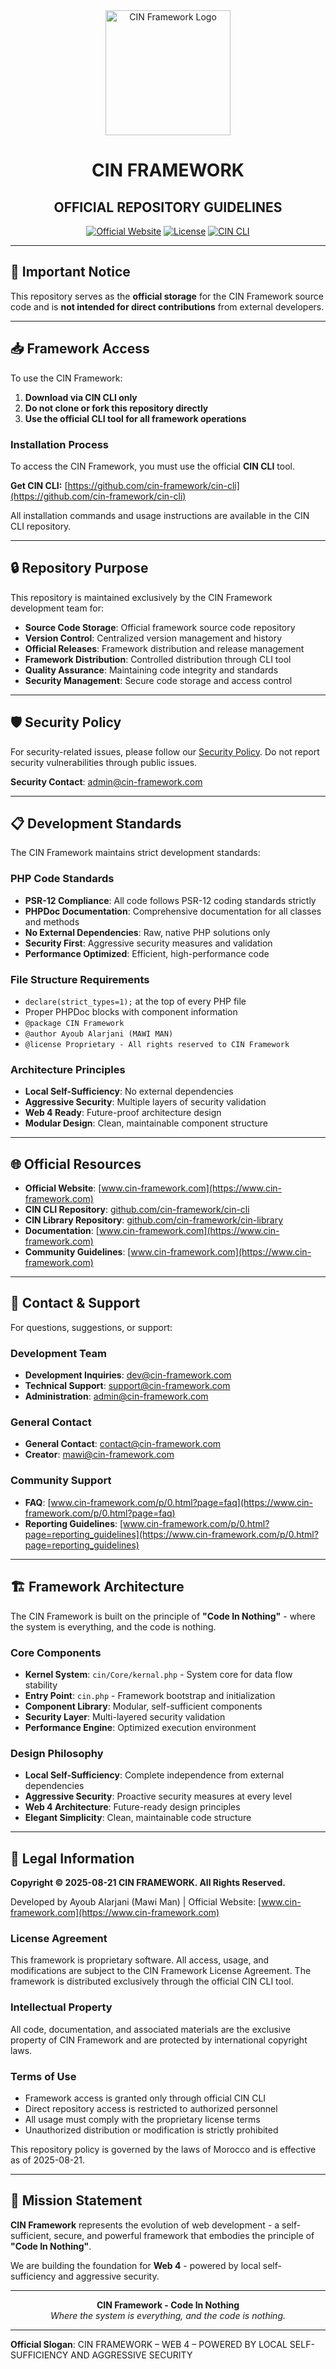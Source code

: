 <div align="center">
  <img src="https://cin-framework.github.io/.github/assets/img/CIN.svg" alt="CIN Framework Logo" width="200" height="200">
</div>

<h1 align="center">CIN FRAMEWORK</h1>
<h2 align="center">OFFICIAL REPOSITORY GUIDELINES</h2>

<div align="center">

[![Official Website](https://img.shields.io/badge/Official_Website-www.cin--framework.com-dc2626?style=for-the-badge)](https://www.cin-framework.com)
[![License](https://img.shields.io/badge/License-Proprietary-red?style=for-the-badge)](LICENSE)
[![CIN CLI](https://img.shields.io/badge/CIN_CLI-Download-blue?style=for-the-badge)](https://github.com/cin-framework/cin-cli)

</div>

---

## 🚨 Important Notice

This repository serves as the **official storage** for the CIN Framework source code and is **not intended for direct contributions** from external developers.

---

## 📥 Framework Access

To use the CIN Framework:

1. **Download via CIN CLI only**
2. **Do not clone or fork this repository directly**
3. **Use the official CLI tool for all framework operations**

### Installation Process

To access the CIN Framework, you must use the official **CIN CLI** tool.

**Get CIN CLI:** [https://github.com/cin-framework/cin-cli](https://github.com/cin-framework/cin-cli)

All installation commands and usage instructions are available in the CIN CLI repository.

---

## 🔒 Repository Purpose

This repository is maintained exclusively by the CIN Framework development team for:

- **Source Code Storage**: Official framework source code repository
- **Version Control**: Centralized version management and history
- **Official Releases**: Framework distribution and release management
- **Framework Distribution**: Controlled distribution through CLI tool
- **Quality Assurance**: Maintaining code integrity and standards
- **Security Management**: Secure code storage and access control

---

## 🛡️ Security Policy

For security-related issues, please follow our [Security Policy](SECURITY.md). Do not report security vulnerabilities through public issues.

**Security Contact**: [admin@cin-framework.com](mailto:admin@cin-framework.com)

---

## 📋 Development Standards

The CIN Framework maintains strict development standards:

### PHP Code Standards
- **PSR-12 Compliance**: All code follows PSR-12 coding standards strictly
- **PHPDoc Documentation**: Comprehensive documentation for all classes and methods
- **No External Dependencies**: Raw, native PHP solutions only
- **Security First**: Aggressive security measures and validation
- **Performance Optimized**: Efficient, high-performance code

### File Structure Requirements
- `declare(strict_types=1);` at the top of every PHP file
- Proper PHPDoc blocks with component information
- `@package CIN Framework`
- `@author Ayoub Alarjani (MAWI MAN)`
- `@license Proprietary - All rights reserved to CIN Framework`

### Architecture Principles
- **Local Self-Sufficiency**: No external dependencies
- **Aggressive Security**: Multiple layers of security validation
- **Web 4 Ready**: Future-proof architecture design
- **Modular Design**: Clean, maintainable component structure

---

## 🌐 Official Resources

- **Official Website**: [www.cin-framework.com](https://www.cin-framework.com)
- **CIN CLI Repository**: [github.com/cin-framework/cin-cli](https://github.com/cin-framework/cin-cli)
- **CIN Library Repository**: [github.com/cin-framework/cin-library](https://github.com/cin-framework/cin-library)
- **Documentation**: [www.cin-framework.com](https://www.cin-framework.com)
- **Community Guidelines**: [www.cin-framework.com](https://www.cin-framework.com)

---

## 📧 Contact & Support

For questions, suggestions, or support:

### Development Team
- **Development Inquiries**: [dev@cin-framework.com](mailto:dev@cin-framework.com)
- **Technical Support**: [support@cin-framework.com](mailto:support@cin-framework.com)
- **Administration**: [admin@cin-framework.com](mailto:admin@cin-framework.com)

### General Contact
- **General Contact**: [contact@cin-framework.com](mailto:contact@cin-framework.com)
- **Creator**: [mawi@cin-framework.com](mailto:mawi@cin-framework.com)

### Community Support
- **FAQ**: [www.cin-framework.com/p/0.html?page=faq](https://www.cin-framework.com/p/0.html?page=faq)
- **Reporting Guidelines**: [www.cin-framework.com/p/0.html?page=reporting_guidelines](https://www.cin-framework.com/p/0.html?page=reporting_guidelines)

---

## 🏗️ Framework Architecture

The CIN Framework is built on the principle of **"Code In Nothing"** - where the system is everything, and the code is nothing.

### Core Components
- **Kernel System**: `cin/Core/kernal.php` - System core for data flow stability
- **Entry Point**: `cin.php` - Framework bootstrap and initialization
- **Component Library**: Modular, self-sufficient components
- **Security Layer**: Multi-layered security validation
- **Performance Engine**: Optimized execution environment

### Design Philosophy
- **Local Self-Sufficiency**: Complete independence from external dependencies
- **Aggressive Security**: Proactive security measures at every level
- **Web 4 Architecture**: Future-ready design principles
- **Elegant Simplicity**: Clean, maintainable code structure

---

## 📜 Legal Information

**Copyright © 2025-08-21 CIN FRAMEWORK. All Rights Reserved.**

Developed by Ayoub Alarjani (Mawi Man) | Official Website: [www.cin-framework.com](https://www.cin-framework.com)

### License Agreement
This framework is proprietary software. All access, usage, and modifications are subject to the CIN Framework License Agreement. The framework is distributed exclusively through the official CIN CLI tool.

### Intellectual Property
All code, documentation, and associated materials are the exclusive property of CIN Framework and are protected by international copyright laws.

### Terms of Use
- Framework access is granted only through official CIN CLI
- Direct repository access is restricted to authorized personnel
- All usage must comply with the proprietary license terms
- Unauthorized distribution or modification is strictly prohibited

This repository policy is governed by the laws of Morocco and is effective as of 2025-08-21.

---

## 🎯 Mission Statement

**CIN Framework** represents the evolution of web development - a self-sufficient, secure, and powerful framework that embodies the principle of **"Code In Nothing"**.

We are building the foundation for **Web 4** - powered by local self-sufficiency and aggressive security.

---

<div align="center">
  <strong>CIN Framework - Code In Nothing</strong><br>
  <em>Where the system is everything, and the code is nothing.</em>
</div>

---

**Official Slogan**: CIN FRAMEWORK – WEB 4 – POWERED BY LOCAL SELF-SUFFICIENCY AND AGGRESSIVE SECURITY
